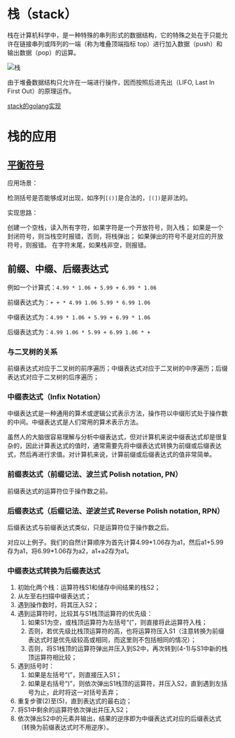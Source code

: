 # 栈（stack）

栈在计算机科学中，是一种特殊的串列形式的数据结构，它的特殊之处在于只能允许在链接串列或阵列的一端（称为堆叠顶端指标 top）进行加入数据（push）和输出数据（pop）的运算。

![栈](https://upload.wikimedia.org/wikipedia/commons/thumb/2/29/Data_stack.svg/400px-Data_stack.svg.png)

由于堆叠数据结构只允许在一端进行操作，因而按照后进先出（LIFO, Last In First Out）的原理运作。

[stack的golang实现](https://github.com/TTWShell/algorithms/blob/master/stack/stack.go)

# 栈的应用

## [平衡符号](https://github.com/TTWShell/algorithms/blob/master/stack/balanceSymbol.go)

应用场景：

检测括号是否能够成对出现，如序列`[()]`是合法的，`[(])`是非法的。

实现思路：

创建一个空栈，读入所有字符，如果字符是一个开放符号，则入栈；
如果是一个封闭符号，则当栈空时报错，否则，将栈弹出；
如果弹出的符号不是对应的开放符号，则报错。
在字符末尾，如果栈非空，则报错。

## 前缀、中缀、后缀表达式

例如一个计算式：`4.99 * 1.06 + 5.99 + 6.99 * 1.06`

前缀表达式为：`+ + * 4.99 1.06 5.99 * 6.99 1.06`

中缀表达式为：`4.99 * 1.06 + 5.99 + 6.99 * 1.06`

后缀表达式为：`4.99 1.06 * 5.99 + 6.99 1.06 * +`

### 与二叉树的关系

前缀表达式对应于二叉树的前序遍历；中缀表达式对应于二叉树的中序遍历；后缀表达式对应于二叉树的后序遍历；

### 中缀表达式（Infix Notation）

中缀表达式是一种通用的算术或逻辑公式表示方法，操作符以中缀形式处于操作数的中间。中缀表达式是人们常用的算术表示方法。

虽然人的大脑很容易理解与分析中缀表达式，但对计算机来说中缀表达式却是很复杂的，因此计算表达式的值时，通常需要先将中缀表达式转换为前缀或后缀表达式，然后再进行求值。对计算机来说，计算前缀或后缀表达式的值非常简单。

### 前缀表达式（前缀记法、波兰式 Polish notation, PN）

前缀表达式的运算符位于操作数之前。

### 后缀表达式（后缀记法、逆波兰式 Reverse Polish notation, RPN）

后缀表达式与前缀表达式类似，只是运算符位于操作数之后。

对应以上例子。我们的自然计算顺序为首先计算4.99\*1.06存为a1，然后a1+5.99存为a1，将6.99\*1.06存为a2，a1+a2存为a1。

### 中缀表达式转换为后缀表达式

1. 初始化两个栈：运算符栈S1和储存中间结果的栈S2；
2. 从左至右扫描中缀表达式；
3. 遇到操作数时，将其压入S2；
4. 遇到运算符时，比较其与S1栈顶运算符的优先级：
    1. 如果S1为空，或栈顶运算符为左括号“(”，则直接将此运算符入栈；
    2. 否则，若优先级比栈顶运算符的高，也将运算符压入S1（注意转换为前缀表达式时是优先级较高或相同，而这里则不包括相同的情况）；
    3. 否则，将S1栈顶的运算符弹出并压入到S2中，再次转到(4-1)与S1中新的栈顶运算符相比较；
5. 遇到括号时：
    1. 如果是左括号“(”，则直接压入S1；
    2. 如果是右括号“)”，则依次弹出S1栈顶的运算符，并压入S2，直到遇到左括号为止，此时将这一对括号丢弃；
6. 重复步骤(2)至(5)，直到表达式的最右边；
7. 将S1中剩余的运算符依次弹出并压入S2；
8. 依次弹出S2中的元素并输出，结果的逆序即为中缀表达式对应的后缀表达式（转换为前缀表达式时不用逆序）。
